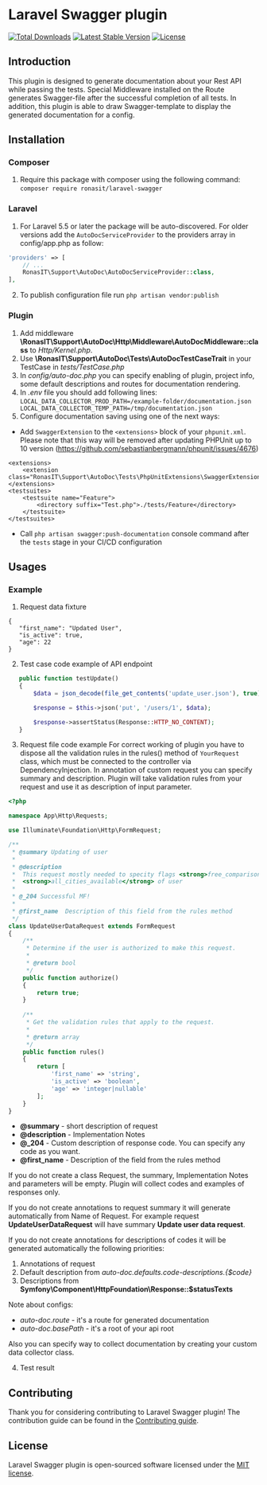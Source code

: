 # Laravel Swagger plugin 
<p align="left">
<a href="https://packagist.org/packages/ronasit/laravel-swagger"><img src="https://img.shields.io/packagist/dt/ronasit/laravel-swagger" alt="Total Downloads"></a>
<a href="https://packagist.org/packages/ronasit/laravel-swagger"><img src="https://img.shields.io/packagist/v/ronasit/laravel-swagger" alt="Latest Stable Version"></a>
<a href="https://packagist.org/packages/ronasit/laravel-swagger"><img src="https://img.shields.io/packagist/l/ronasit/laravel-swagger" alt="License"></a>
</p>

## Introduction
This plugin is designed to generate documentation about your Rest API while 
passing the tests. Special Middleware installed on the Route generates 
Swagger-file after the successful completion of all tests. In addition, this 
plugin is able to draw Swagger-template to display the generated documentation for a config.
## Installation

### Composer
 1. Require this package with composer using the following command: `composer require ronasit/laravel-swagger`

### Laravel
1. For Laravel 5.5 or later the package will be auto-discovered.
   For older versions add the `AutoDocServiceProvider` to the providers array in config/app.php as follow:
```php
'providers' => [
    // ...
    RonasIT\Support\AutoDoc\AutoDocServiceProvider::class,
],
```
 2. To publish configuration file run `php artisan vendor:publish`
### Plugin
 1. Add middleware **\RonasIT\Support\AutoDoc\Http\Middleware\AutoDocMiddleware::class** to *Http/Kernel.php*.
 1. Use **\RonasIT\Support\AutoDoc\Tests\AutoDocTestCaseTrait** in your TestCase in *tests/TestCase.php*
 1. In *config/auto-doc.php* you can specify enabling of plugin, project info, 
 some default descriptions and routes for documentation rendering. 
 1. In *.env* file you should add following lines:  
    `
    LOCAL_DATA_COLLECTOR_PROD_PATH=/example-folder/documentation.json  
    LOCAL_DATA_COLLECTOR_TEMP_PATH=/tmp/documentation.json
    `
 1. Configure documentation saving using one of the next ways:
  - Add `SwaggerExtension` to the `<extensions>` block of your `phpunit.xml`. Please note that this way will be removed after updating PHPUnit up to 10 version (https://github.com/sebastianbergmann/phpunit/issues/4676)
  ```
  <extensions>
      <extension class="RonasIT\Support\AutoDoc\Tests\PhpUnitExtensions\SwaggerExtension"/>
  </extensions>
  <testsuites>
      <testsuite name="Feature">
          <directory suffix="Test.php">./tests/Feature</directory>
      </testsuite>
  </testsuites>
  ```
  - Call `php artisan swagger:push-documentation` console command after the `tests` stage in your CI/CD configuration

## Usages

  
### Example
1. Request data fixture
 ```
 {
    "first_name": "Updated User",
    "is_active": true,
    "age": 22
 }
 ```
2. Test case code example of API endpoint
 ```php
    public function testUpdate()
    {
        $data = json_decode(file_get_contents('update_user.json'), true);

        $response = $this->json('put', '/users/1', $data);

        $response->assertStatus(Response::HTTP_NO_CONTENT);
    }
 ```
3. Request file code example 
For correct working of plugin you have to dispose all the validation rules in the rules() method of `YourRequest` class,
which must be connected to the controller via DependencyInjection. In annotation of custom request you can specify
summary and description. Plugin will take validation rules from your request and use it as description
of input parameter.
 ```php
 <?php
 
 namespace App\Http\Requests;  
 
 use Illuminate\Foundation\Http\FormRequest;
 
 /**
  * @summary Updating of user
  *
  * @description
  *  This request mostly needed to specity flags <strong>free_comparison</strong> and 
  *  <strong>all_cities_available</strong> of user
  *
  * @_204 Successful MF!
  * 
  * @first_name  Description of this field from the rules method
  */
 class UpdateUserDataRequest extends FormRequest
 {
     /**
      * Determine if the user is authorized to make this request.
      *
      * @return bool
      */
     public function authorize()
     {
         return true;
     }  
   
     /**
      * Get the validation rules that apply to the request.
      *
      * @return array
      */
     public function rules()
     {
         return [
             'first_name' => 'string',
             'is_active' => 'boolean',
             'age' => 'integer|nullable'
         ];
     }
 }

 ```
 
 - **@summary** - short description of request
 - **@description** - Implementation Notes
 - **@_204** - Custom description of response code. You can specify any code as you want.
 - **@first_name** - Description of the field from the rules method
 
 If you do not create a class Request, the summary, Implementation Notes and parameters will be empty. 
 Plugin will collect codes and examples of responses only.
 
 If you do not create annotations to request summary it will generate automatically from Name of Request.
 For example request **UpdateUserDataRequest** will have summary **Update user data request**.  
 
 If you do not create annotations for descriptions of codes it will be generated automatically the following priorities:
 1. Annotations of request
 2. Default description from *auto-doc.defaults.code-descriptions.{$code}*
 3. Descriptions from **Symfony\Component\HttpFoundation\Response::$statusTexts**
  
  Note about configs:  
 - *auto-doc.route* - it's a route for generated documentation  
 - *auto-doc.basePath* - it's a root of your api root
 
Also you can specify way to collect documentation by creating your custom data collector class.

4. Test result

## Contributing

Thank you for considering contributing to Laravel Swagger plugin! The contribution guide can be found in the [Contributing guide](CONTRIBUTING.md).

## License

Laravel Swagger plugin is open-sourced software licensed under the [MIT license](LICENSE).
 
